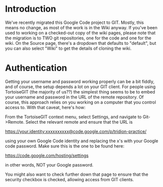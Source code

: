 # Introduction #
We've recently migrated this Google Code project to GIT. Mostly, this means no change, as most of the work is in the Wiki anyway. If you've been used to working on a checked-out copy of the wiki pages, please note that the migration is to TWO git repositories, one for the code and one for the wiki. On the Source page, there's a dropdown that defaults to "default", but you can also select "Wiki" to get the details of cloning the wiki.

# Authentication #
Getting your username and password working properly can be a bit fiddly, and of course, the setup depends a lot on your GIT client. For people using TortoiseGIT (the majority of us??) the simplest thing seems to be to embed your username and password in the URL of the remote repository. Of course, this approach relies on you working on a computer that you control access to. With that caveat, here's how:

From the TortoiseGIT context menu, select Settings, and navigate to Git->Remote. Select the relevant remote and ensure that the URL is

https://your.identity:xxxxxxxxxx@code.google.com/p/tridion-practice/

using your own Google Code identity and replacing the x's with your Google code password. Make sure this is the one to be found here:

https://code.google.com/hosting/settings

in other words, NOT your Google password.

You might also want to check further down that page to ensure that the security checkbox is checked, allowing access from GIT clients.